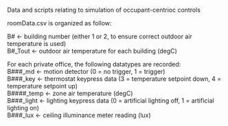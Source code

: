 Data and scripts relating to simulation of occupant-centrioc controls<br/>

roomData.csv is organized as follow:<br/>

B# <- building number (either 1 or 2, to ensure correct outdoor air temperature is used)<br/>
B#_Tout <- outdoor air temperature for each building (degC)<br/>

For each private office, the following datatypes are recorded:<br/>
B###_md <- motion detector (0 = no trigger, 1 = trigger)<br/>
B###_key <- thermostat keypress data (3 = temperature setpoint down, 4 = temperature setpoint up)<br/>
B####_temp <- zone air temperature (degC)<br/>
B###_light <- lighting keypress data (0 = artificial lighting off, 1 = artificial lighting on)<br/>
B###_lux <- ceiling illuminance meter reading (lux)
